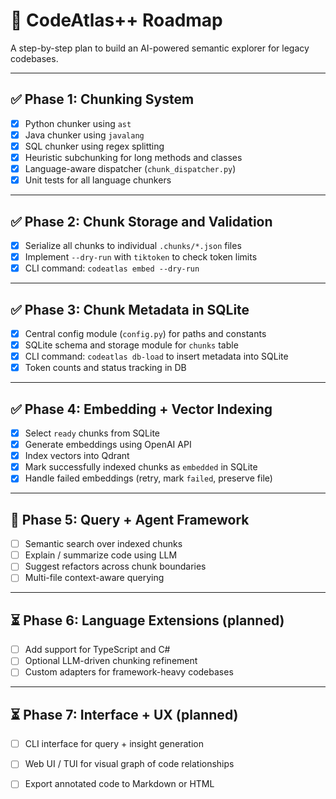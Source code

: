 # 📍 CodeAtlas++ Roadmap

A step-by-step plan to build an AI-powered semantic explorer for legacy codebases.

---

## ✅ Phase 1: Chunking System

- [x] Python chunker using `ast`
- [x] Java chunker using `javalang`
- [x] SQL chunker using regex splitting
- [x] Heuristic subchunking for long methods and classes
- [x] Language-aware dispatcher (`chunk_dispatcher.py`)
- [x] Unit tests for all language chunkers

---

## ✅ Phase 2: Chunk Storage and Validation

- [x] Serialize all chunks to individual `.chunks/*.json` files
- [x] Implement `--dry-run` with `tiktoken` to check token limits
- [x] CLI command: `codeatlas embed --dry-run`

---

## ✅ Phase 3: Chunk Metadata in SQLite

- [x] Central config module (`config.py`) for paths and constants
- [x] SQLite schema and storage module for `chunks` table
- [x] CLI command: `codeatlas db-load` to insert metadata into SQLite
- [x] Token counts and status tracking in DB

---

## ✅ Phase 4: Embedding + Vector Indexing

- [x] Select `ready` chunks from SQLite
- [x] Generate embeddings using OpenAI API
- [x] Index vectors into Qdrant
- [x] Mark successfully indexed chunks as `embedded` in SQLite
- [x] Handle failed embeddings (retry, mark `failed`, preserve file)

---

## 🚧 Phase 5: Query + Agent Framework

- [ ] Semantic search over indexed chunks
- [ ] Explain / summarize code using LLM
- [ ] Suggest refactors across chunk boundaries
- [ ] Multi-file context-aware querying

---

## ⏳ Phase 6: Language Extensions (planned)

- [ ] Add support for TypeScript and C#
- [ ] Optional LLM-driven chunking refinement
- [ ] Custom adapters for framework-heavy codebases

---

## ⏳ Phase 7: Interface + UX (planned)

- [ ] CLI interface for query + insight generation
- [ ] Web UI / TUI for visual graph of code relationships
- [ ] Export annotated code to Markdown or HTML

  